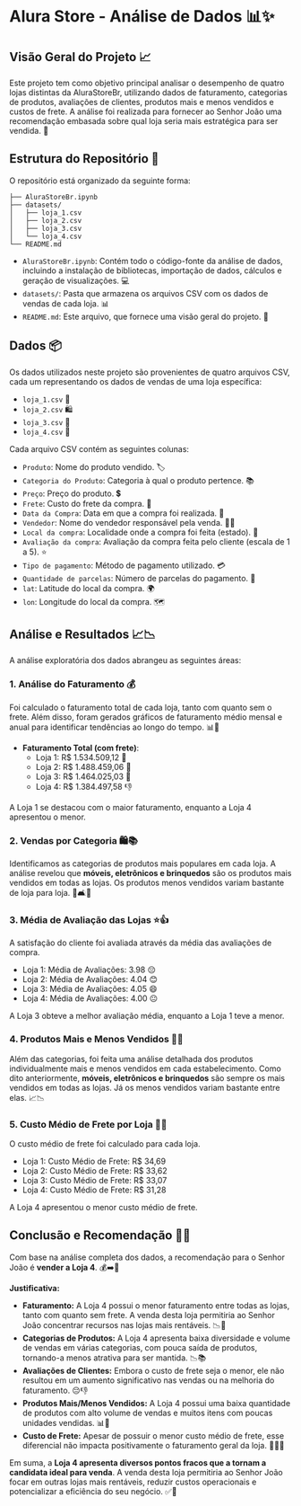 # Alura Store - Análise de Dados 📊✨

## Visão Geral do Projeto 📈

Este projeto tem como objetivo principal analisar o desempenho de quatro lojas distintas da AluraStoreBr, utilizando dados de faturamento, categorias de produtos, avaliações de clientes, produtos mais e menos vendidos e custos de frete. A análise foi realizada para fornecer ao Senhor João uma recomendação embasada sobre qual loja seria mais estratégica para ser vendida. 🎯

## Estrutura do Repositório 📂

O repositório está organizado da seguinte forma:

````
├── AluraStoreBr.ipynb
├── datasets/
│   ├── loja_1.csv
│   ├── loja_2.csv
│   ├── loja_3.csv
│   └── loja_4.csv
└── README.md
````


- `AluraStoreBr.ipynb`: Contém todo o código-fonte da análise de dados, incluindo a instalação de bibliotecas, importação de dados, cálculos e geração de visualizações. 💻
- `datasets/`: Pasta que armazena os arquivos CSV com os dados de vendas de cada loja. 📊
- `README.md`: Este arquivo, que fornece uma visão geral do projeto. 📖

## Dados 📦

Os dados utilizados neste projeto são provenientes de quatro arquivos CSV, cada um representando os dados de vendas de uma loja específica:
- `loja_1.csv` 🛒
- `loja_2.csv` 🛍️
- `loja_3.csv` 🏪
- `loja_4.csv` 🏬

Cada arquivo CSV contém as seguintes colunas:
- `Produto`: Nome do produto vendido. 🏷️
- `Categoria do Produto`: Categoria à qual o produto pertence. 📚
- `Preço`: Preço do produto. 💲
- `Frete`: Custo do frete da compra. 🚚
- `Data da Compra`: Data em que a compra foi realizada. 📅
- `Vendedor`: Nome do vendedor responsável pela venda. 👨‍💼
- `Local da compra`: Localidade onde a compra foi feita (estado). 📍
- `Avaliação da compra`: Avaliação da compra feita pelo cliente (escala de 1 a 5). ⭐
- `Tipo de pagamento`: Método de pagamento utilizado. 💳
- `Quantidade de parcelas`: Número de parcelas do pagamento. 🔢
- `lat`: Latitude do local da compra. 🌍
- `lon`: Longitude do local da compra. 🗺️

## Análise e Resultados 📈📉

A análise exploratória dos dados abrangeu as seguintes áreas:

### 1. Análise do Faturamento 💰

Foi calculado o faturamento total de cada loja, tanto com quanto sem o frete. Além disso, foram gerados gráficos de faturamento médio mensal e anual para identificar tendências ao longo do tempo. 📊📆

- **Faturamento Total (com frete)**:
    - Loja 1: R$ 1.534.509,12 🥇
    - Loja 2: R$ 1.488.459,06 🥈
    - Loja 3: R$ 1.464.025,03 🥉
    - Loja 4: R$ 1.384.497,58 👎

A Loja 1 se destacou com o maior faturamento, enquanto a Loja 4 apresentou o menor.

### 2. Vendas por Categoria 🛍️📚

Identificamos as categorias de produtos mais populares em cada loja. A análise revelou que **móveis, eletrônicos e brinquedos** são os produtos mais vendidos em todas as lojas. Os produtos menos vendidos variam bastante de loja para loja. 🧸🛋️🔌

### 3. Média de Avaliação das Lojas ⭐👍

A satisfação do cliente foi avaliada através da média das avaliações de compra.

- Loja 1: Média de Avaliações: 3.98 😔
- Loja 2: Média de Avaliações: 4.04 😊
- Loja 3: Média de Avaliações: 4.05 😄
- Loja 4: Média de Avaliações: 4.00 😐

A Loja 3 obteve a melhor avaliação média, enquanto a Loja 1 teve a menor.

### 4. Produtos Mais e Menos Vendidos 🚀🐌

Além das categorias, foi feita uma análise detalhada dos produtos individualmente mais e menos vendidos em cada estabelecimento. Como dito anteriormente, **móveis, eletrônicos e brinquedos** são sempre os mais vendidos em todas as lojas. Já os menos vendidos variam bastante entre elas. 📈📉

### 5. Custo Médio de Frete por Loja 💸🚚

O custo médio de frete foi calculado para cada loja.

- Loja 1: Custo Médio de Frete: R$ 34,69
- Loja 2: Custo Médio de Frete: R$ 33,62
- Loja 3: Custo Médio de Frete: R$ 33,07
- Loja 4: Custo Médio de Frete: R$ 31,28

A Loja 4 apresentou o menor custo médio de frete.

## Conclusão e Recomendação 🤝💡

Com base na análise completa dos dados, a recomendação para o Senhor João é **vender a Loja 4**. 💰➡️🏡

**Justificativa:**

* **Faturamento:** A Loja 4 possui o menor faturamento entre todas as lojas, tanto com quanto sem frete. A venda desta loja permitiria ao Senhor João concentrar recursos nas lojas mais rentáveis. 📉💸
* **Categorias de Produtos:** A Loja 4 apresenta baixa diversidade e volume de vendas em várias categorias, com pouca saída de produtos, tornando-a menos atrativa para ser mantida. 📉📚
* **Avaliações de Clientes:** Embora o custo de frete seja o menor, ele não resultou em um aumento significativo nas vendas ou na melhoria do faturamento. 😔👎
* **Produtos Mais/Menos Vendidos:** A Loja 4 possui uma baixa quantidade de produtos com alto volume de vendas e muitos itens com poucas unidades vendidas. 📊🐌
* **Custo de Frete:** Apesar de possuir o menor custo médio de frete, esse diferencial não impacta positivamente o faturamento geral da loja. 🚚🤷‍♂️

Em suma, a **Loja 4 apresenta diversos pontos fracos que a tornam a candidata ideal para venda**. A venda desta loja permitiria ao Senhor João focar em outras lojas mais rentáveis, reduzir custos operacionais e potencializar a eficiência do seu negócio. ✅🚀